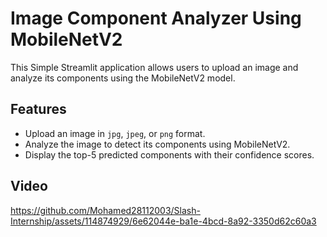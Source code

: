 # Image Component Analyzer Using MobileNetV2

This Simple Streamlit application allows users to upload an image and analyze its components using the MobileNetV2 model.

## Features
- Upload an image in `jpg`, `jpeg`, or `png` format.
- Analyze the image to detect its components using MobileNetV2.
- Display the top-5 predicted components with their confidence scores.







## Video 
https://github.com/Mohamed28112003/Slash-Internship/assets/114874929/6e62044e-ba1e-4bcd-8a92-3350d62c60a3

